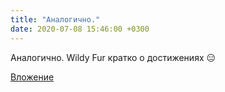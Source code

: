 ```yaml
---
title: "Аналогично."
date: 2020-07-08 15:46:00 +0300
---
```


Аналогично.
Wildy Fur
кратко о достижениях 😑

[Вложение](https://vk.com/photo237895784_457246690)
